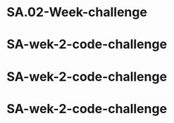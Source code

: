 # SA.02-Week-challenge
# SA-wek-2-code-challenge
# SA-wek-2-code-challenge
# SA-wek-2-code-challenge
